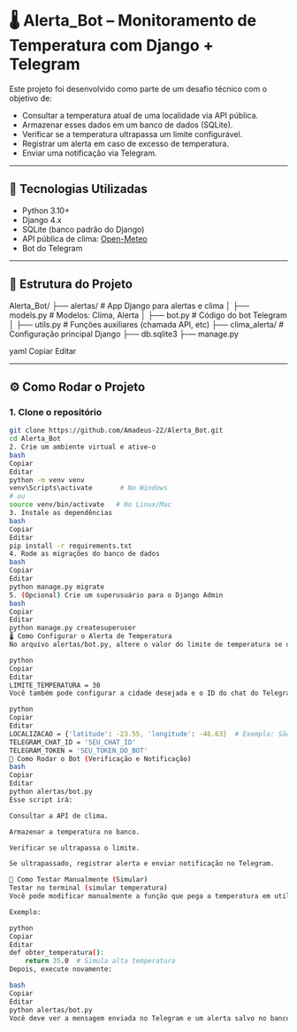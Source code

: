 # 🌡️ Alerta_Bot – Monitoramento de Temperatura com Django + Telegram

Este projeto foi desenvolvido como parte de um desafio técnico com o objetivo de:

- Consultar a temperatura atual de uma localidade via API pública.
- Armazenar esses dados em um banco de dados (SQLite).
- Verificar se a temperatura ultrapassa um limite configurável.
- Registrar um alerta em caso de excesso de temperatura.
- Enviar uma notificação via Telegram.

---

## 🚀 Tecnologias Utilizadas

- Python 3.10+
- Django 4.x
- SQLite (banco padrão do Django)
- API pública de clima: [Open-Meteo](https://open-meteo.com/)
- Bot do Telegram

---

## 📁 Estrutura do Projeto

Alerta_Bot/
├── alertas/ # App Django para alertas e clima
│ ├── models.py # Modelos: Clima, Alerta
│ ├── bot.py # Código do bot Telegram
│ ├── utils.py # Funções auxiliares (chamada API, etc)
├── clima_alerta/ # Configuração principal Django
├── db.sqlite3
├── manage.py

yaml
Copiar
Editar

---

## ⚙️ Como Rodar o Projeto

### 1. Clone o repositório

```bash
git clone https://github.com/Amadeus-22/Alerta_Bot.git
cd Alerta_Bot
2. Crie um ambiente virtual e ative-o
bash
Copiar
Editar
python -m venv venv
venv\Scripts\activate       # No Windows
# ou
source venv/bin/activate   # No Linux/Mac
3. Instale as dependências
bash
Copiar
Editar
pip install -r requirements.txt
4. Rode as migrações do banco de dados
bash
Copiar
Editar
python manage.py migrate
5. (Opcional) Crie um superusuário para o Django Admin
bash
Copiar
Editar
python manage.py createsuperuser
🌡️ Como Configurar o Alerta de Temperatura
No arquivo alertas/bot.py, altere o valor do limite de temperatura se quiser mudar o padrão (ex: 30°C):

python
Copiar
Editar
LIMITE_TEMPERATURA = 30
Você também pode configurar a cidade desejada e o ID do chat do Telegram.

python
Copiar
Editar
LOCALIZACAO = {'latitude': -23.55, 'longitude': -46.63}  # Exemplo: São Paulo
TELEGRAM_CHAT_ID = 'SEU_CHAT_ID'
TELEGRAM_TOKEN = 'SEU_TOKEN_DO_BOT'
🤖 Como Rodar o Bot (Verificação e Notificação)
bash
Copiar
Editar
python alertas/bot.py
Esse script irá:

Consultar a API de clima.

Armazenar a temperatura no banco.

Verificar se ultrapassa o limite.

Se ultrapassado, registrar alerta e enviar notificação no Telegram.

🧪 Como Testar Manualmente (Simular)
Testar no terminal (simular temperatura)
Você pode modificar manualmente a função que pega a temperatura em utils.py para forçar um valor alto e simular o alerta.

Exemplo:

python
Copiar
Editar
def obter_temperatura():
    return 35.0  # Simula alta temperatura
Depois, execute novamente:

bash
Copiar
Editar
python alertas/bot.py
Você deve ver a mensagem enviada no Telegram e um alerta salvo no banco.
